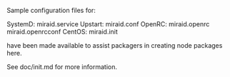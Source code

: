 Sample configuration files for:

SystemD: miraid.service
Upstart: miraid.conf
OpenRC:  miraid.openrc
         miraid.openrcconf
CentOS:  miraid.init

have been made available to assist packagers in creating node packages here.

See doc/init.md for more information.
